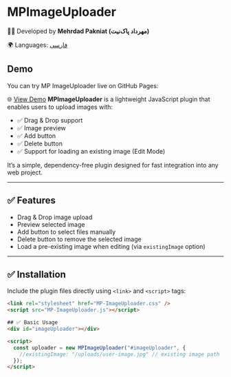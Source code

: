 # MPImageUploader

👨‍💻 Developed by **Mehrdad Pakniat (مهرداد پاک‌نیت)**

🌍 Languages: [فارسی](./README.fa.md)

## Demo

You can try MP ImageUploader live on GitHub Pages:

🌐 [View Demo](https://behzad-khan.github.io/MPImageUploader/)
**MPImageUploader** is a lightweight JavaScript plugin that enables users to upload images with:

- ✅ Drag & Drop support
- ✅ Image preview
- ✅ Add button
- ✅ Delete button
- ✅ Support for loading an existing image (Edit Mode)

It’s a simple, dependency-free plugin designed for fast integration into any web project.

---

## ✅ Features

- Drag & Drop image upload
- Preview selected image
- Add button to select files manually
- Delete button to remove the selected image
- Load a pre-existing image when editing (via `existingImage` option)

---

## ✅ Installation

Include the plugin files directly using `<link>` and `<script>` tags:

```html
<link rel="stylesheet" href="MP-ImageUploader.css" />
<script src="MP-ImageUploader.js"></script>

## ✅ Basic Usage
<div id="imageUploader"></div>

<script>
  const uploader = new MPImageUploader("#imageUploader", {
    //existingImage: "/uploads/user-image.jpg" // existing image path
  });
</script>
```
